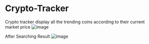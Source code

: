 # Crypto-Tracker
Crypto tracker display all the trending coins according to their current  market price
![image](https://user-images.githubusercontent.com/77045558/178536858-a314e8af-9d8d-468f-b302-0cc91bf66f98.png)

After Searching Result  ![image](https://user-images.githubusercontent.com/77045558/178537143-c3155185-f40a-4aca-a6ab-b5eea0bba2df.png)

